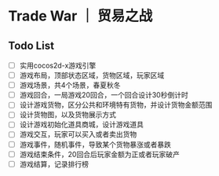 # Trade War ｜ 贸易之战

## Todo List

- [ ] 实用cocos2d-x游戏引擎
- [ ] 游戏布局，顶部状态区域，货物区域，玩家区域
- [ ] 游戏场景，共4个场景，春夏秋冬
- [ ] 游戏回合，一局游戏20回合，一个回合设计30秒倒计时
- [ ] 设计游戏货物，区分公共和环境特有货物，并设计货物金额范围
- [ ] 设计货物图，以及货物展示方式
- [ ] 设计游戏初始化道具商城，设计游戏道具
- [ ] 游戏交互，玩家可以买入或者卖出货物
- [ ] 游戏事件，随机事件，导致某个货物暴涨或者暴跌
- [ ] 游戏结束条件，20回合后玩家金额为正或者玩家破产
- [ ] 游戏结算，记录排行榜
